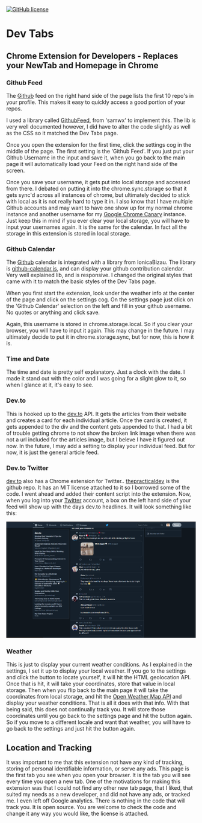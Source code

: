 [![GitHub license](https://img.shields.io/github/license/Cipher-Coder/chromeExtension.svg)](https://github.com/Cipher-Coder/chromeExtension/blob/master/LICENSE.txt)

# Dev Tabs

## Chrome Extension for Developers - Replaces your NewTab and Homepage in Chrome

### Github Feed

The [Github](https://www.github.com) feed on the right hand side of the page lists the first 10 repo's in your profile. This makes it easy to quickly access a good portion of your repos.

I used a library called [GithubFeed](https://github.com/samwx/GithubFeed), from 'samwx' to implement this. The lib is very well documented however, I did have to alter the code slightly as well as the CSS so it matched the Dev Tabs page.

Once you open the extension for the first time, click the settings cog in the middle of the page. The first setting is the 'Github Feed'. If you just put your Github Username in the input and save it, when you go back to the main page it will automatically load your Feed on the right hand side of the screen.

Once you save your username, it gets put into local storage and accessed from there. I debated on putting it into the chrome.sync.storage so that it gets sync'd across all instances of chrome, but ultimately decided to stick with local as it is not really hard to type it in. I also know that I have multiple Github accounts and may want to have one show up for my normal chrome instance and another username for my [Google Chrome Canary](https://www.google.com/chrome/canary/) instance. Just keep this in mind if you ever clear your local storage, you will have to input your usernames again. It is the same for the calendar. In fact all the storage in this extension is stored in local storage.

### Github Calendar

The [Github](https://www.github.com) calendar is integrated with a library from IonicaBizau. The library is [github-calendar.js](https://github.com/IonicaBizau/github-calendar), and can display your github contribution calendar. Very well explained lib, and is responsive. I changed the original styles that came with it to match the basic styles of the Dev Tabs page.

When you first start the extension, look under the weather info at the center of the page and click on the settings cog. On the settings page just click on the 'Github Calendar' selection on the left and fill in your github username. No quotes or anything and click save.

Again, this username is stored in chrome.storage.local. So if you clear your browser, you will have to input it again. This may change in the future. I may ultimately decide to put it in chrome.storage.sync, but for now, this is how it is.

### Time and Date

The time and date is pretty self explanatory. Just a clock with the date. I made it stand out with the color and I was going for a slight glow to it, so when I glance at it, it's easy to see.

### Dev.to

This is hooked up to the [dev.to](https://dev.to) API. It gets the articles from their website and creates a card for each individual article. Once the card is created, it gets appended to the div and the content gets appended to that. I had a bit of trouble getting chrome to not show the broken link image when there was not a url included for the articles image, but I beleve I have it figured out now. In the future, I may add a setting to display your individual feed. But for now, it is just the general article feed.

### Dev.to Twitter

[dev.to](https://dev.to) also has a Chrome extension for Twitter.. [thepracticaldev](https://github.com/thepracticaldev/DevTwitter) is the github repo. It has an MIT license attached to it so I borrowed some of the code. I went ahead and added their content script into the extension. Now, when you log into your [Twitter](https://twitter.com) account, a box on the left hand side of your feed will show up with the days dev.to headlines. It will look something like this:

![Twitter Picture](/img/twitter.png)

### Weather

This is just to display your current weather conditions. As I explained in the settings, I set it up to display your local weather. If you go to the settings and click the button to locate yourself, it will hit the HTML geolocation API. Once that is hit, it will take your coordinates, store that value in local storage. Then when you flip back to the main page it will take the coordinates from local storage, and hit the [Open Weather Map API](https://openweathermap.org/api) and display your weather conditions. That is all it does with that info. With that being said, this does not continually track you. It will store those coordinates until you go back to the settings page and hit the button again. So if you move to a different locale and want that weather, you will have to go back to the settings and just hit the button again.

## Location and Tracking

It was important to me that this extension not have any kind of tracking, storing of personal identifiable information, or serve any ads. This page is the first tab you see when you open your browser. It is the tab you will see every time you open a new tab. One of the motivations for making this extension was that I could not find any other new tab page, that I liked, that suited my needs as a new developer, and did not have any ads, or tracked me. I even left off Google analytics. There is nothing in the code that will track you. It is open source. You are welcome to check the code and change it any way you would like, the license is attached.
